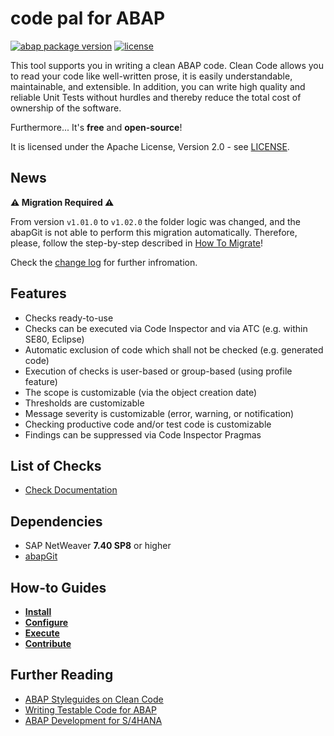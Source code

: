 # code pal for ABAP

[![abap package version](https://img.shields.io/endpoint?url=https://shield.abap.space/version-shield-json/github/SAP/code-pal-for-abap/src/y_code_pal_version.intf.abap/abap&label=version)](https://github.com/SAP/code-pal-for-abap/blob/master/changelog.txt)
[![license](https://img.shields.io/github/license/SAP/code-pal-for-abap)](LICENSE)

This tool supports you in writing a clean ABAP code. Clean Code allows you to read your code like well-written prose, it is easily understandable, maintainable, and extensible. In addition, you can write high quality and reliable Unit Tests without hurdles and thereby reduce the total cost of ownership of the software.

Furthermore... It's **free** and **open-source**!

It is licensed under the Apache License, Version 2.0 - see [LICENSE](LICENSE).

## News

**:warning: Migration Required :warning:**  

From version `v1.01.0` to `v1.02.0` the folder logic was changed, and the abapGit is not able to perform this migration automatically. Therefore, please, follow the step-by-step described in [How To Migrate](pages/how-to-migrate.md)!

Check the [change log](changelog.txt) for further infromation.

## Features

- Checks ready-to-use
- Checks can be executed via Code Inspector and via ATC (e.g. within SE80, Eclipse)
- Automatic exclusion of code which shall not be checked (e.g. generated code)
- Execution of checks is user-based or group-based (using profile feature)
- The scope is customizable (via the object creation date)
- Thresholds are customizable
- Message severity is customizable (error, warning, or notification)
- Checking productive code and/or test code is customizable
- Findings can be suppressed via Code Inspector Pragmas

## List of Checks

- [Check Documentation](docs/check_documentation.md)

## Dependencies

- SAP NetWeaver **7.40 SP8** or higher
- [abapGit](https://docs.abapgit.org/)

## How-to Guides

- **[Install](pages/how-to-install.md)**
- **[Configure](pages/how-to-configure.md)**
- **[Execute](pages/how-to-execute.md)**
- **[Contribute](pages/how-to-contribute.md)**

## Further Reading

- [ABAP Styleguides on Clean Code](https://github.com/SAP/styleguides/blob/master/clean-abap/CleanABAP.md)
- [Writing Testable Code for ABAP](https://open.sap.com/courses/wtc1/items/2gzG0sRlN1yjkTUREB02L9)
- [ABAP Development for S/4HANA](https://open.sap.com/courses/a4h1)
